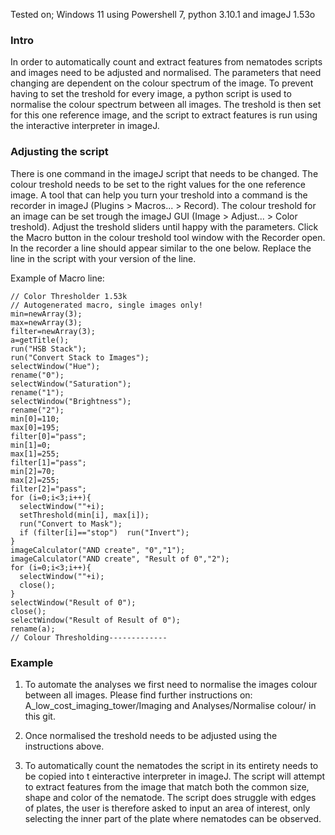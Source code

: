 Tested on; Windows 11 using Powershell 7, python 3.10.1 and imageJ 1.53o

### Intro
In order to automatically count and extract features from nematodes scripts and images need to be adjusted and normalised. The parameters that need changing are dependent on the colour spectrum of the image. To prevent having to set the treshold for every image, a python script is used to normalise the colour spectrum between all images. The treshold is then set for this one reference image, and the script to extract features is run using the interactive interpreter in imageJ.

### Adjusting the script
There is one command in the imageJ script that needs to be changed. The colour treshold needs to be set to the right values for the one reference image. A tool that can help you turn your treshold into a command is the recorder in imageJ (Plugins > Macros... > Record). The colour treshold for an image can be set trough the imageJ GUI (Image > Adjust... > Color treshold). Adjust the treshold sliders until happy with the parameters. Click the Macro button in the colour treshold tool window with the Recorder open. In the recorder a line should appear similar to the one below. Replace the line in the script with your version of the line. 

Example of Macro line:

	// Color Thresholder 1.53k
	// Autogenerated macro, single images only!
	min=newArray(3);
	max=newArray(3);
	filter=newArray(3);
	a=getTitle();
	run("HSB Stack");
	run("Convert Stack to Images");
	selectWindow("Hue");
	rename("0");
	selectWindow("Saturation");
	rename("1");
	selectWindow("Brightness");
	rename("2");
	min[0]=110;
	max[0]=195;
	filter[0]="pass";
	min[1]=0;
	max[1]=255;
	filter[1]="pass";
	min[2]=70;
	max[2]=255;
	filter[2]="pass";
	for (i=0;i<3;i++){
	  selectWindow(""+i);
	  setThreshold(min[i], max[i]);
	  run("Convert to Mask");
	  if (filter[i]=="stop")  run("Invert");
	}
	imageCalculator("AND create", "0","1");
	imageCalculator("AND create", "Result of 0","2");
	for (i=0;i<3;i++){
	  selectWindow(""+i);
	  close();
	}
	selectWindow("Result of 0");
	close();
	selectWindow("Result of Result of 0");
	rename(a);
	// Colour Thresholding-------------
	
### Example
1) To automate the analyses we first need to normalise the images colour between all images. Please find further instructions on: A_low_cost_imaging_tower/Imaging and Analyses/Normalise colour/ in this git. 

2) Once normalised the treshold needs to be adjusted using the instructions above. 

3) To automatically count the nematodes the script in its entirety needs to be copied into t einteractive interpreter in imageJ. The script will attempt to extract features from the image that match both the common size, shape and color of the nematode. The script does struggle with edges of plates, the user is therefore asked to input an area of interest, only selecting the inner part of the plate where nematodes can be observed.
 





	
